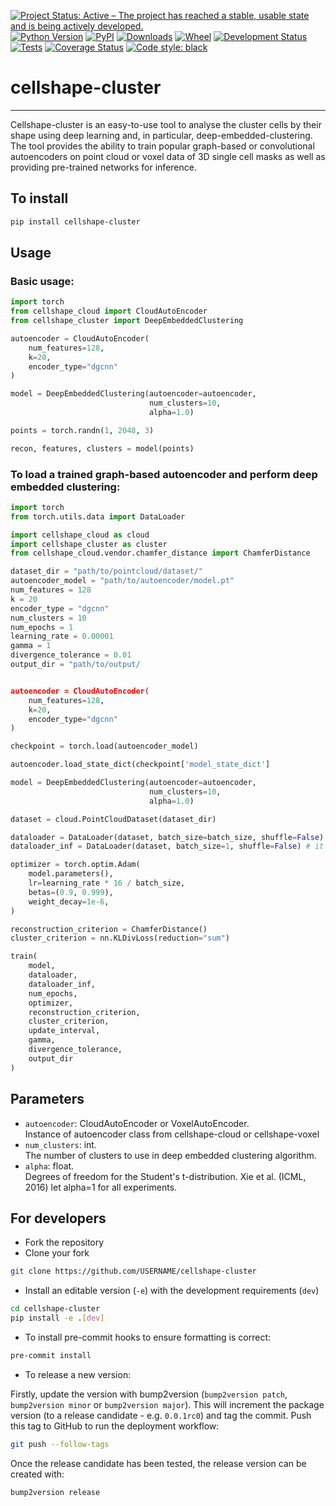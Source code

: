 [![Project Status: Active – The project has reached a stable, usable
state and is being actively
developed.](https://www.repostatus.org/badges/latest/active.svg)](https://www.repostatus.org/#active)
[![Python Version](https://img.shields.io/pypi/pyversions/cellshape-cluster.svg)](https://pypi.org/project/cellshape-cluster)
[![PyPI](https://img.shields.io/pypi/v/cellshape-cluster.svg)](https://pypi.org/project/cellshape-cluster)
[![Downloads](https://pepy.tech/badge/cellshape-cluster)](https://pepy.tech/project/cellshape-cluster)
[![Wheel](https://img.shields.io/pypi/wheel/cellshape-cluster.svg)](https://pypi.org/project/cellshape-cluster)
[![Development Status](https://img.shields.io/pypi/status/cellshape-cluster.svg)](https://github.com/Sentinal4D/cellshape-cluster)
[![Tests](https://img.shields.io/github/workflow/status/Sentinal4D/cellshape-cluster/tests)](
    https://github.com/Sentinal4D/cellshape-cluster/actions)
[![Coverage Status](https://coveralls.io/repos/github/Sentinal4D/cellshape-cluster/badge.svg?branch=master)](https://coveralls.io/github/Sentinal4D/cellshape-cluster?branch=master)
[![Code style: black](https://img.shields.io/badge/code%20style-black-000000.svg)](https://github.com/psf/black)

# cellshape-cluster
___
Cellshape-cluster is an easy-to-use tool to analyse the cluster cells by their shape using deep learning and, in particular, deep-embedded-clustering. The tool provides the ability to train popular graph-based or convolutional autoencoders on point cloud or voxel data of 3D single cell masks as well as providing pre-trained networks for inference.


## To install
```bash
pip install cellshape-cluster
```

## Usage
### Basic usage:
```python
import torch
from cellshape_cloud import CloudAutoEncoder
from cellshape_cluster import DeepEmbeddedClustering

autoencoder = CloudAutoEncoder(
    num_features=128, 
    k=20, 
    encoder_type="dgcnn"
)

model = DeepEmbeddedClustering(autoencoder=autoencoder, 
                               num_clusters=10,
                               alpha=1.0)

points = torch.randn(1, 2048, 3)

recon, features, clusters = model(points)
```

### To load a trained graph-based autoencoder and perform deep embedded clustering: 
```python
import torch
from torch.utils.data import DataLoader

import cellshape_cloud as cloud
import cellshape_cluster as cluster
from cellshape_cloud.vendor.chamfer_distance import ChamferDistance

dataset_dir = "path/to/pointcloud/dataset/"
autoencoder_model = "path/to/autoencoder/model.pt"
num_features = 128
k = 20
encoder_type = "dgcnn"
num_clusters = 10
num_epochs = 1
learning_rate = 0.00001
gamma = 1
divergence_tolerance = 0.01
output_dir = "path/to/output/


autoencoder = CloudAutoEncoder(
    num_features=128, 
    k=20, 
    encoder_type="dgcnn"
)

checkpoint = torch.load(autoencoder_model)

autoencoder.load_state_dict(checkpoint['model_state_dict']

model = DeepEmbeddedClustering(autoencoder=autoencoder, 
                               num_clusters=10,
                               alpha=1.0)

dataset = cloud.PointCloudDataset(dataset_dir)

dataloader = DataLoader(dataset, batch_size=batch_size, shuffle=False) # it is very important that shuffle=False here!
dataloader_inf = DataLoader(dataset, batch_size=1, shuffle=False) # it is very important that batch_size=1 and shuffle=False here!

optimizer = torch.optim.Adam(
    model.parameters(),
    lr=learning_rate * 16 / batch_size,
    betas=(0.9, 0.999),
    weight_decay=1e-6,
)

reconstruction_criterion = ChamferDistance()
cluster_criterion = nn.KLDivLoss(reduction="sum")

train(
    model,
    dataloader,
    dataloader_inf,
    num_epochs,
    optimizer,
    reconstruction_criterion,
    cluster_criterion,
    update_interval,
    gamma,
    divergence_tolerance,
    output_dir
)
```

## Parameters

- `autoencoder`: CloudAutoEncoder or VoxelAutoEncoder.  
Instance of autoencoder class from cellshape-cloud or cellshape-voxel
- `num_clusters`: int.  
The number of clusters to use in deep embedded clustering algorithm.
- `alpha`: float.  
Degrees of freedom for the Student's t-distribution. Xie et al. (ICML, 2016) let alpha=1 for all experiments.

## For developers
* Fork the repository
* Clone your fork
```bash
git clone https://github.com/USERNAME/cellshape-cluster 
```
* Install an editable version (`-e`) with the development requirements (`dev`)
```bash
cd cellshape-cluster
pip install -e .[dev] 
```
* To install pre-commit hooks to ensure formatting is correct:
```bash
pre-commit install
```

* To release a new version:

Firstly, update the version with bump2version (`bump2version patch`, 
`bump2version minor` or `bump2version major`). This will increment the 
package version (to a release candidate - e.g. `0.0.1rc0`) and tag the 
commit. Push this tag to GitHub to run the deployment workflow:

```bash
git push --follow-tags
```

Once the release candidate has been tested, the release version can be created with:

```bash
bump2version release
```
